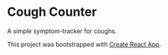 # Cough Counter

A simple symptom-tracker for coughs.

This project was bootstrapped with [Create React App](https://github.com/facebook/create-react-app).

